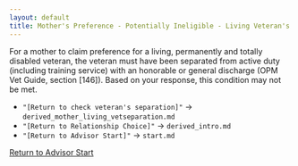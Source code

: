 ```yaml
---
layout: default
title: Mother's Preference - Potentially Ineligible - Living Veteran's Separation
---
```


For a mother to claim preference for a living, permanently and totally disabled veteran, the veteran must have been separated from active duty (including training service) with an honorable or general discharge (OPM Vet Guide, section [146]). Based on your response, this condition may not be met.

*   `"[Return to check veteran's separation]"` -> `derived_mother_living_vetseparation.md`
*   `"[Return to Relationship Choice]"` -> `derived_intro.md`
*   `"[Return to Advisor Start]"` -> `start.md`

[Return to Advisor Start](./start.md)
